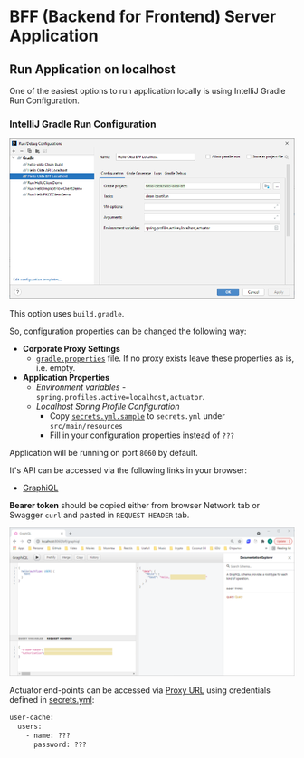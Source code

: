 # BFF (Backend for Frontend) Server Application

## Run Application on localhost

One of the easiest options to run application locally is using IntelliJ Gradle Run Configuration.

### IntelliJ Gradle Run Configuration

![IntelliJ Gradle Run Configuration](images/01-Gradle-Run-Configuration.PNG)

This option uses `build.gradle`.

So, configuration properties can be changed the following way:
- **Corporate Proxy Settings** 
    - [`gradle.properties`](../gradle.properties) file. If no proxy exists leave these properties as is, i.e. empty.
- **Application Properties**
  - _Environment variables_ - `spring.profiles.active=localhost,actuator`.
  - _Localhost Spring Profile Configuration_
    - Copy [`secrets.yml.sample`](src/main/resources/secrets.yml.sample) to `secrets.yml` under `src/main/resources`
    - Fill in your configuration properties instead of `???`

Application will be running on port `8060` by default.

It's API can be accessed via the following links in your browser:
- [GraphiQL](http://localhost:8060/bff/graphiql?path=/bff/graphql)

**Bearer token** should be copied either from browser Network tab or Swagger `curl` and pasted in `REQUEST HEADER` tab.

![GraphiQL](images/02-GraphiQL.PNG)

Actuator end-points can be accessed via [Proxy URL](http://localhost:8060/bff/proxy/actuator) using credentials defined in [secrets.yml](./src/main/resources/secrets.yml.sample):
```
user-cache:
  users:
    - name: ???
      password: ???
```